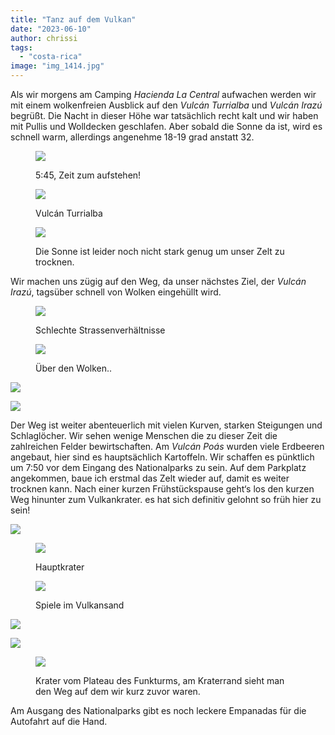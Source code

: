 ```yaml
---
title: "Tanz auf dem Vulkan"
date: "2023-06-10"
author: chrissi
tags: 
  - "costa-rica"
image: "img_1414.jpg"
---
```


Als wir morgens am Camping _Hacienda La Central_ aufwachen werden wir mit einem wolkenfreien Ausblick auf den _Vulcán Turrialba_ und _Vulcán Irazú_ begrüßt. Die Nacht in dieser Höhe war tatsächlich recht kalt und wir haben mit Pullis und Wolldecken geschlafen. Aber sobald die Sonne da ist, wird es schnell warm, allerdings angenehme 18-19 grad anstatt 32.

<figure>

![](https://hafenstrand.wordpress.com/wp-content/uploads/2023/06/img_1403.jpg?w=1024)

<figcaption>

5:45, Zeit zum aufstehen!

</figcaption>

</figure>

<figure>

![](https://hafenstrand.wordpress.com/wp-content/uploads/2023/06/img_1405.jpg?w=1024)

<figcaption>

Vulcán Turrialba

</figcaption>

</figure>

<figure>

![](https://hafenstrand.wordpress.com/wp-content/uploads/2023/06/img_1410.jpg?w=1024)

<figcaption>

Die Sonne ist leider noch nicht stark genug um unser Zelt zu trocknen.

</figcaption>

</figure>

Wir machen uns zügig auf den Weg, da unser nächstes Ziel, der _Vulcán Irazú_, tagsüber schnell von Wolken eingehüllt wird.

<figure>

![](https://hafenstrand.wordpress.com/wp-content/uploads/2023/06/img_1414.jpg?w=768)

<figcaption>

Schlechte Strassenverhältnisse

</figcaption>

</figure>

<figure>

![](https://hafenstrand.wordpress.com/wp-content/uploads/2023/06/img_1420.jpg?w=1024)

<figcaption>

Über den Wolken..

</figcaption>

</figure>

![](https://hafenstrand.wordpress.com/wp-content/uploads/2023/06/img_4653.jpg?w=1024)

![](https://hafenstrand.wordpress.com/wp-content/uploads/2023/06/img_1433.jpg?w=1024)

Der Weg ist weiter abenteuerlich mit vielen Kurven, starken Steigungen und Schlaglöcher. Wir sehen wenige Menschen die zu dieser Zeit die zahlreichen Felder bewirtschaften. Am _Vulcán Poás_ wurden viele Erdbeeren angebaut, hier sind es hauptsächlich Kartoffeln. Wir schaffen es pünktlich um 7:50 vor dem Eingang des Nationalparks zu sein. Auf dem Parkplatz angekommen, baue ich erstmal das Zelt wieder auf, damit es weiter trocknen kann. Nach einer kurzen Frühstückspause geht‘s los den kurzen Weg hinunter zum Vulkankrater. es hat sich definitiv gelohnt so früh hier zu sein!

![](https://hafenstrand.wordpress.com/wp-content/uploads/2023/06/img_1446.jpg?w=1024)

<figure>

![](https://hafenstrand.wordpress.com/wp-content/uploads/2023/06/img_1454.jpg?w=1024)

<figcaption>

Hauptkrater

</figcaption>

</figure>

<figure>

![](https://hafenstrand.wordpress.com/wp-content/uploads/2023/06/img_4680.jpg?w=1024)

<figcaption>

Spiele im Vulkansand

</figcaption>

</figure>

![](https://hafenstrand.wordpress.com/wp-content/uploads/2023/06/img_1465.jpg?w=768)

![](https://hafenstrand.wordpress.com/wp-content/uploads/2023/06/img_1461.jpg?w=1024)

<figure>

![](https://hafenstrand.wordpress.com/wp-content/uploads/2023/06/img_1472.jpg?w=1024)

<figcaption>

Krater vom Plateau des Funkturms, am Kraterrand sieht man den Weg auf dem wir kurz zuvor waren.

</figcaption>

</figure>

Am Ausgang des Nationalparks gibt es noch leckere Empanadas für die Autofahrt auf die Hand.
